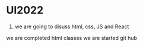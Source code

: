# UI2022

1. we are going to disuss html, css, JS and React

we are completed html classes 
we are started git hub




